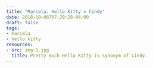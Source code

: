 ```yaml
---
title: "Marcela: Hello Kitty = Cindy"
date: 2018-10-06T07:29:28-04:00
draft: false
tags:
- marcela
- hello kitty
resources:
- src: img-1.jpg
  title: Pretty much Hello Kitty is synonym of Cindy.
---
```

